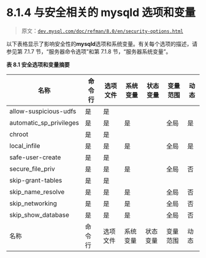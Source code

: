 # 8.1.4 与安全相关的 mysqld 选项和变量

> 原文：[`dev.mysql.com/doc/refman/8.0/en/security-options.html`](https://dev.mysql.com/doc/refman/8.0/en/security-options.html)

以下表格显示了影响安全性的**mysqld**选项和系统变量。有关每个选项的描述，请参见第 7.1.7 节，“服务器命令选项”和第 7.1.8 节，“服务器系统变量”。

**表 8.1 安全选项和变量摘要**

| 名称 | 命令行 | 选项文件 | 系统变量 | 状态变量 | 变量范围 | 动态 |
| --- | --- | --- | --- | --- | --- | --- |
| allow-suspicious-udfs | 是 | 是 |  |  |  |  |
| automatic_sp_privileges | 是 | 是 | 是 |  | 全局 | 是 |
| chroot | 是 | 是 |  |  |  |  |
| local_infile | 是 | 是 | 是 |  | 全局 | 是 |
| safe-user-create | 是 | 是 |  |  |  |  |
| secure_file_priv | 是 | 是 | 是 |  | 全局 | 否 |
| skip-grant-tables | 是 | 是 |  |  |  |  |
| skip_name_resolve | 是 | 是 | 是 |  | 全局 | 否 |
| skip_networking | 是 | 是 | 是 |  | 全局 | 否 |
| skip_show_database | 是 | 是 | 是 |  | 全局 | 否 |
| 名称 | 命令行 | 选项文件 | 系统变量 | 状态变量 | 变量范围 | 动态 |
